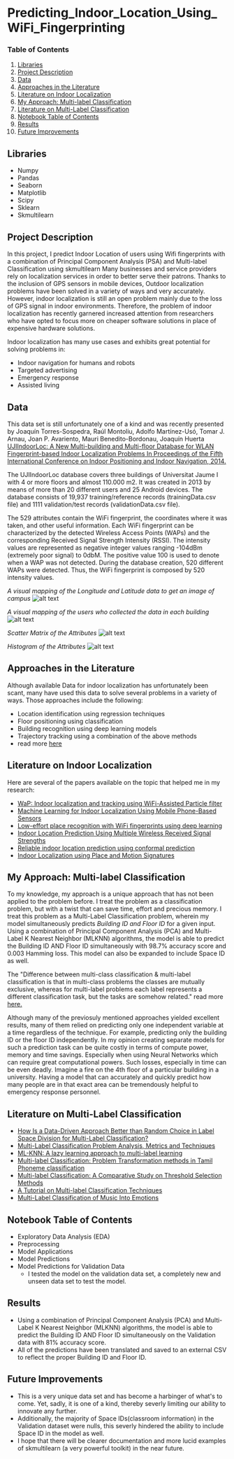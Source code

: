 # Predicting_Indoor_Location_Using_WiFi_Fingerprinting
### Table of Contents

1. [Libraries](#Libraries)
2. [Project Description](#ProjectDescription)
3. [Data](#Data)
4. [Approaches in the Literature](#ApproachesinLit)
5. [Literature on Indoor Localization](#LitonIndoorLoc)
6. [My Approach: Multi-label Classification](#MultiLabelClassification)
7. [Literature on Multi-Label Classification](#LitonMultiLabelClassification)
8. [Notebook Table of Contents](#NotebookTableofContents)
9. [Results](#Results)
10. [Future Improvements](#FutureImprovements)

  
## Libraries <a name="Libraries"></a>
* Numpy
* Pandas
* Seaborn
* Matplotlib
* Scipy
* Sklearn
* Skmultilearn

## Project Description <a name="ProjectDescription"></a>
In this project, I predict Indoor Location of users using Wifi fingerprints with a combination of Principal Component Analysis (PSA) and Multi-label Classification using skmultilearn
Many businesses and service providers rely on localization services in order to better serve their patrons. Thanks to the inclusion of GPS sensors in mobile devices, Outdoor localization problems have been solved in a variety of ways and very accurately. However, indoor localization is still an open problem mainly due to the loss of GPS signal in indoor environments.
Therefore, the problem of indoor localization has recently garnered increased attention from researchers who have opted to focus more on cheaper software solutions in place of expensive hardware solutions. 

Indoor localization has many use cases and exhibits great potential for solving problems in:
- Indoor navigation for humans and robots
- Targeted advertising 
- Emergency response
- Assisted living 

## Data <a name="Data"></a>

This data set is still unfortunately one of a kind and was recently presented by Joaquín Torres-Sospedra, Raúl Montoliu, Adolfo Martínez-Usó, Tomar J. Arnau, Joan P. Avariento, Mauri Benedito-Bordonau, Joaquín Huerta [UJIIndoorLoc: A New Multi-building and Multi-floor Database for WLAN Fingerprint-based Indoor Localization Problems In Proceedings of the Fifth International Conference on Indoor Positioning and Indoor Navigation, 2014.](https://www.ncbi.nlm.nih.gov/pubmed/28287447)

The UJIIndoorLoc database covers three buildings of Universitat Jaume I with 4 or more floors and almost 110.000 m2. It was created in 2013 by means of more than 20 different users and 25 Android devices. The database consists of 19,937 training/reference records (trainingData.csv file) and 1111 validation/test records (validationData.csv file).

The 529 attributes contain the WiFi fingerprint, the coordinates where it was taken, and other useful information. Each WiFi fingerprint can be characterized by the detected Wireless Access Points (WAPs) and the corresponding Received Signal Strength Intensity (RSSI). The intensity values are represented as negative integer values ranging -104dBm (extremely poor signal) to 0dbM. The positive value 100 is used to denote when a WAP was not detected. During the database creation, 520 different WAPs were detected. Thus, the WiFi fingerprint is composed by 520 intensity values.

*A visual mapping of the Longitude and Latitude data to get an image of campus*
![alt text](https://github.com/Katba-Caroline/Predicting_Indoor_Location_Using_WiFi_Fingerprinting/blob/master/Images/data_map.png) 

*A visual mapping of the users who collected the data in each building*
![alt text](https://github.com/Katba-Caroline/Predicting_Indoor_Location_Using_WiFi_Fingerprinting/blob/master/Images/map2_users.png)

*Scatter Matrix of the Attributes*
![alt text](https://github.com/Katba-Caroline/Predicting_Indoor_Location_Using_WiFi_Fingerprinting/blob/master/Images/matrix.png)

*Histogram of the Attributes*
![alt text](https://github.com/Katba-Caroline/Predicting_Indoor_Location_Using_WiFi_Fingerprinting/blob/master/Images/attribute_histogram_plots.png)


## Approaches in the Literature <a name="ApproachesinLit"></a>
  
Although available Data for indoor localization has unfortunately been scant, many have used this data to solve several problems in a variety of ways. Those approaches include the following: 

- Location identification using regression techniques
- Floor positioning using classification
- Building recognition using deep learning models
- Trajectory tracking using a combination of the above methods
- read more [here](https://www.ncbi.nlm.nih.gov/pubmed/28287447)

## Literature on Indoor Localization <a name="LitonIndoorLoc"></a>

Here are several of the papers available on the topic that helped me in my research:
- [WaP: Indoor localization and tracking using WiFi-Assisted Particle filter](https://www.researchgate.net/publication/286669860_WaP_Indoor_localization_and_tracking_using_WiFi-Assisted_Particle_filter)
- [Machine Learning for Indoor Localization
Using Mobile Phone-Based Sensors](https://arxiv.org/pdf/1505.06125.pdf)
- [Low-effort place recognition with WiFi
fingerprints using deep learning](https://arxiv.org/pdf/1611.02049v1.pdf)
- [Indoor Location Prediction Using Multiple Wireless Received
Signal Strengths](https://pdfs.semanticscholar.org/837a/2fd3f8012519707e23b2aee0850d457c950e.pdf)
- [Reliable indoor location prediction using conformal
prediction](http://khuong.uk/Papers/reliable_indoor_journal.pdf)
- [Indoor Localization using Place and Motion Signatures](https://pdfs.semanticscholar.org/2a24/2b0e4d4468946a51282fc6c1b728c8308f34.pdf)

## My Approach: Multi-label Classification <a name="MultiLabelClassification"></a>

To my knowledge, my approach is a unique approach that has not been applied to the problem before. I treat the problem as a classification problem, but with a twist that can save time, effort and precious memory. I treat this problem as a Multi-Label Classification problem, wherein my model simultaneously predicts *Building ID and Floor ID* for a given input. 
Using a combination of Principal Component Analysis (PCA) and Multi-Label K Nearest Neighbor (MLKNN) algorithms, the model is able to predict the Building ID AND Floor ID simultaneously with 98.7% accuracy score and 0.003 Hamming loss. 
This model can also be expanded to include Space ID as well.
 

The "Difference between multi-class classification & multi-label classification is that in multi-class problems the classes are mutually exclusive, whereas for multi-label problems each label represents a different classification task, but the tasks are somehow related." read more [here.](https://towardsdatascience.com/journey-to-the-center-of-multi-label-classification-384c40229bff)

Although many of the previosuly mentioned approaches yielded excellent results, many of them relied on predicting only one independent variable at a time regardless of the technique. For example, predicting only the building ID or the floor ID independently. In my opinion creating separate models for such a prediction task can be quite costly in terms of compute power, memory and time savings. Especially when using Neural Networks which can require great computational powers. Such losses, especially in time can be even deadly. Imagine a fire on the 4th floor of a particular building in a university. Having a model that can accurately and quickly predict how many people are in that exact area can be tremendously helpful to emergency response personnel.

## Literature on Multi-Label Classification <a name="LitonMultiLabelClassification"></a>

- [How Is a Data-Driven Approach Better than Random Choice in Label Space Division for Multi-Label Classification?](https://www.mdpi.com/1099-4300/18/8/282/htm)
- [Multi-Label Classification Problem Analysis, Metrics and Techniques](https://www.springer.com/us/book/9783319411101)
- [ML-KNN: A lazy learning approach to multi-label learning](https://www.sciencedirect.com/science/article/abs/pii/S0031320307000027)
- [Multi-label Classification: Problem Transformation methods in
Tamil Phoneme classification](https://www.sciencedirect.com/science/article/pii/S1877050917319440)
- [Multi-label Classification: A Comparative Study on
Threshold Selection Methods](http://dmip.webs.upv.es/LMCE2014/Papers/lmce2014_submission_11.pdf)
- [A Tutorial on Multi-label Classification Techniques](https://www.researchgate.net/publication/225379571_A_Tutorial_on_Multi-label_Classification_Techniques)
- [Multi-Label Classification of Music Into Emotions](http://lpis.csd.auth.gr/publications/tsoumakas-ismir08.pdf)

## Notebook Table of Contents <a name="NotebookTableofContents"></a>
- Exploratory Data Analysis (EDA)
- Preprocessing
- Model Applications
- Model Predictions
- Model Predictions for Validation Data 
    - I tested the model on the validation data set, a completely new and unseen data set to test the model.
    
## Results <a name="Results"></a>
- Using a combination of Principal Component Analysis (PCA) and Multi-Label K Nearest Neighbor (MLKNN) algorithms, the model is able to predict the Building ID AND Floor ID simultaneously on the Validation data with 81% accuracy score.
- All of the predictions have been translated  and saved to an external CSV to reflect the proper Building ID and Floor ID.

## Future Improvements <a name="FutureImprovements"></a>
- This is a very unique data set and has become a harbinger of what's to come. Yet, sadly, it is one of a kind, thereby severly limiting our ability to innovate any further.
- Additionally, the majority of Space IDs(classroom information) in the Validation dataset were nulls, this severly hindered the ability to include Space ID in the model as well.
- I hope that there will be clearer documentation and more lucid examples of skmultilearn (a very powerful toolkit) in the near future. 
